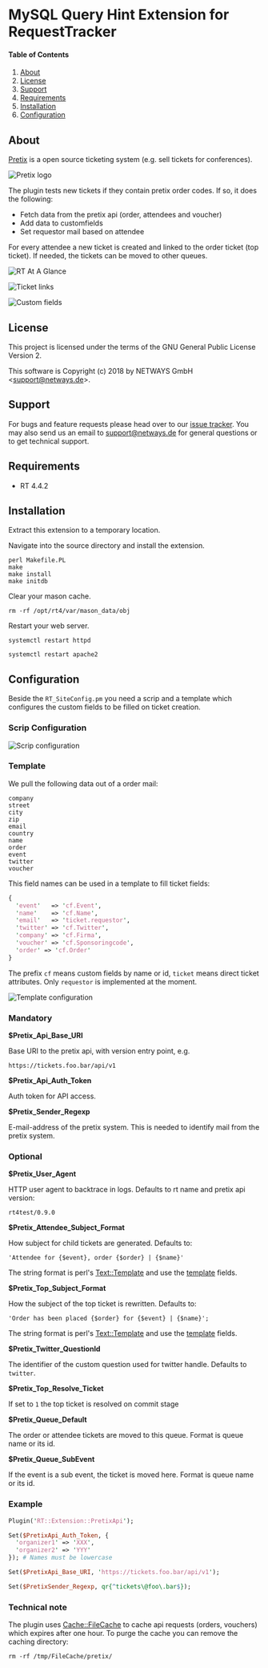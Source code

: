 # MySQL Query Hint Extension for RequestTracker

#### Table of Contents

1. [About](#about)
2. [License](#license)
3. [Support](#support)
4. [Requirements](#requirements)
5. [Installation](#installation)
6. [Configuration](#configuration)

## About

[Pretix](https://pretix.eu/) is a open source ticketing system (e.g. sell tickets for conferences).

![Pretix logo](doc/pretix.png)

The plugin tests new tickets if they contain pretix order codes. If so, it does the following:

 * Fetch data from the pretix api (order, attendees and voucher)
 * Add data to customfields
 * Set requestor mail based on attendee

For every attendee a new ticket is created and linked to the order ticket (top ticket). If needed, the tickets
can be moved to other queues.

![RT At A Glance](doc/ticket1.png)

![Ticket links](doc/ticket2.png)

![Custom fields](doc/ticket3.png)

## License

This project is licensed under the terms of the GNU General Public License Version 2.

This software is Copyright (c) 2018 by NETWAYS GmbH <[support@netways.de](mailto:support@netways.de)>.

## Support

For bugs and feature requests please head over to our [issue tracker](https://github.com/NETWAYS/rt-extension-pretixapi/issues).
You may also send us an email to [support@netways.de](mailto:support@netways.de) for general questions or to get technical support.

## Requirements

- RT 4.4.2

## Installation

Extract this extension to a temporary location.

Navigate into the source directory and install the extension.

```
perl Makefile.PL
make
make install
make initdb
```

Clear your mason cache.

```
rm -rf /opt/rt4/var/mason_data/obj
```

Restart your web server.

```
systemctl restart httpd

systemctl restart apache2
```

## Configuration

Beside the ```RT_SiteConfig.pm``` you need a scrip and a template which configures the custom fields to be filled
on ticket creation.

### Scrip Configuration

![Scrip configuration](doc/scrip-configuration.png)

### Template

We pull the following data out of a order mail:

```
company
street
city
zip
email
country
name
order
event
twitter
voucher
```

This field names can be used in a template to fill ticket fields:

```perl
{
  'event'   => 'cf.Event',
  'name'    => 'cf.Name',
  'email'   => 'ticket.requestor',
  'twitter' => 'cf.Twitter',
  'company' => 'cf.Firma',
  'voucher' => 'cf.Sponsoringcode',
  'order' => 'cf.Order'
}
```

The prefix ```cf``` means custom fields by name or id, ```ticket``` means direct ticket attributes. Only
```requestor``` is implemented at the moment.

![Template configuration](doc/template-configuration.png)


### Mandatory

**$Pretix_Api_Base_URI**

Base URI to the pretix api, with version entry point, e.g.

```https://tickets.foo.bar/api/v1```

**$Pretix_Api_Auth_Token**

Auth token for API access.

**$Pretix_Sender_Regexp**

E-mail-address of the pretix system. This is needed to identify mail from the pretix system.

### Optional

**$Pretix_User_Agent**

HTTP user agent to backtrace in logs. Defaults to rt name and pretix api version:

```rt4test/0.9.0```

**$Pretix_Attendee_Subject_Format**

How subject for child tickets are generated. Defaults to:

```'Attendee for {$event}, order {$order} | {$name}'```

The string format is perl's [Text::Template](https://metacpan.org/pod/Text::Template) and
use the [template](#template) fields.

**$Pretix_Top_Subject_Format**

How the subject of the top ticket is rewritten. Defaults to:

```'Order has been placed {$order} for {$event} | {$name}';```


The string format is perl's [Text::Template](https://metacpan.org/pod/Text::Template) and
use the [template](#template) fields.

**$Pretix_Twitter_QuestionId**

The identifier of the custom question used for twitter handle. Defaults to ```twitter```.

**$Pretix_Top_Resolve_Ticket**

If set to ```1``` the top ticket is resolved on commit stage

**$Pretix_Queue_Default**

The order or attendee tickets are moved to this queue. Format is queue name or its id.

**$Pretix_Queue_SubEvent**

If the event is a sub event, the ticket is moved here. Format is queue name or its id.

### Example

```perl
Plugin('RT::Extension::PretixApi');

Set($PretixApi_Auth_Token, {
  'organizer1' => 'XXX',
  'organizer2' => 'YYY' 
}); # Names must be lowercase

Set($PretixApi_Base_URI, 'https://tickets.foo.bar/api/v1');

Set($PretixSender_Regexp, qr{^tickets\@foo\.bar$});
```

### Technical note

The plugin uses [Cache::FileCache](https://metacpan.org/pod/Cache::FileCache) to cache api requests (orders, vouchers)
which expires after one hour. To purge the cache you can remove the caching directory:

```
rm -rf /tmp/FileCache/pretix/
```
